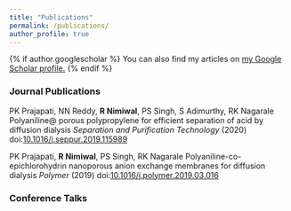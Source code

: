 ```yaml
---
title: "Publications"
permalink: /publications/
author_profile: true
---
```


{% if author.googlescholar %}
  You can also find my articles on <u><a href="{{author.googlescholar}}">my Google Scholar profile</a>.</u>
{% endif %}

### Journal Publications

PK Prajapati, NN Reddy, **R Nimiwal**, PS Singh, S Adimurthy, RK Nagarale
Polyaniline@ porous polypropylene for efficient separation of acid by diffusion dialysis
_Separation and Purification Technology_ (2020) doi:[10.1016/j.seppur.2019.115989](https://raghavendranimiwal.github.io/files/paper2.pdf)

PK Prajapati, **R Nimiwal**, PS Singh, RK Nagarale
Polyaniline-co-epichlorohydrin nanoporous anion exchange membranes for diffusion dialysis
_Polymer_ (2019) doi:[10.1016/j.polymer.2019.03.016](https://raghavendranimiwal.github.io/files/paper1.pdf)

### Conference Talks